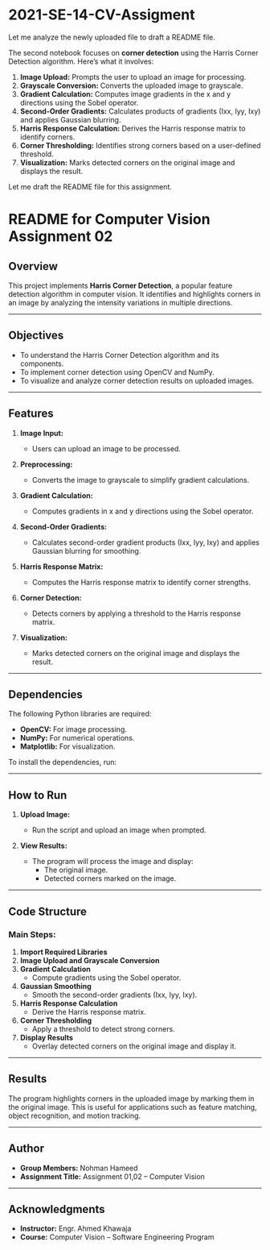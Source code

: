 # 2021-SE-14-CV-Assigment

Let me analyze the newly uploaded file to draft a README file.

The second notebook focuses on **corner detection** using the Harris Corner Detection algorithm. Here’s what it involves:

1. **Image Upload:** Prompts the user to upload an image for processing.
2. **Grayscale Conversion:** Converts the uploaded image to grayscale.
3. **Gradient Calculation:** Computes image gradients in the x and y directions using the Sobel operator.
4. **Second-Order Gradients:** Calculates products of gradients (Ixx, Iyy, Ixy) and applies Gaussian blurring.
5. **Harris Response Calculation:** Derives the Harris response matrix to identify corners.
6. **Corner Thresholding:** Identifies strong corners based on a user-defined threshold.
7. **Visualization:** Marks detected corners on the original image and displays the result.

Let me draft the README file for this assignment.

# README for Computer Vision Assignment 02

## Overview

This project implements **Harris Corner Detection**, a popular feature detection algorithm in computer vision. It identifies and highlights corners in an image by analyzing the intensity variations in multiple directions.

---

## Objectives

- To understand the Harris Corner Detection algorithm and its components.
- To implement corner detection using OpenCV and NumPy.
- To visualize and analyze corner detection results on uploaded images.

---

## Features

1. **Image Input:**
   - Users can upload an image to be processed.

2. **Preprocessing:**
   - Converts the image to grayscale to simplify gradient calculations.

3. **Gradient Calculation:**
   - Computes gradients in x and y directions using the Sobel operator.

4. **Second-Order Gradients:**
   - Calculates second-order gradient products (Ixx, Iyy, Ixy) and applies Gaussian blurring for smoothing.

5. **Harris Response Matrix:**
   - Computes the Harris response matrix to identify corner strengths.

6. **Corner Detection:**
   - Detects corners by applying a threshold to the Harris response matrix.

7. **Visualization:**
   - Marks detected corners on the original image and displays the result.

---

## Dependencies

The following Python libraries are required:

- **OpenCV:** For image processing.
- **NumPy:** For numerical operations.
- **Matplotlib:** For visualization.

To install the dependencies, run:

---

## How to Run

1. **Upload Image:**
   - Run the script and upload an image when prompted.

2. **View Results:**
   - The program will process the image and display:
     - The original image.
     - Detected corners marked on the image.

---

## Code Structure

### Main Steps:

1. **Import Required Libraries**
2. **Image Upload and Grayscale Conversion**
3. **Gradient Calculation**
   - Compute gradients using the Sobel operator.
4. **Gaussian Smoothing**
   - Smooth the second-order gradients (Ixx, Iyy, Ixy).
5. **Harris Response Calculation**
   - Derive the Harris response matrix.
6. **Corner Thresholding**
   - Apply a threshold to detect strong corners.
7. **Display Results**
   - Overlay detected corners on the original image and display it.

---

## Results

The program highlights corners in the uploaded image by marking them in the original image. This is useful for applications such as feature matching, object recognition, and motion tracking.

---

## Author

- **Group Members:** Nohman Hameed
- **Assignment Title:** Assignment 01,02 – Computer Vision

---

## Acknowledgments

- **Instructor:** Engr. Ahmed Khawaja
- **Course:** Computer Vision – Software Engineering Program
